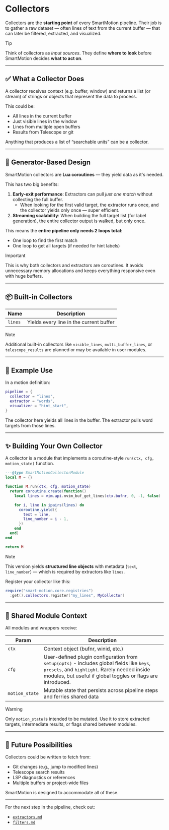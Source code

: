 # Collectors

Collectors are the **starting point** of every SmartMotion pipeline.
Their job is to gather a raw dataset — often lines of text from the current buffer — that can later be filtered, extracted, and visualized.

> [!TIP]
> Think of collectors as _input sources_. They define **where to look** before SmartMotion decides **what to act on**.

---

## ✅ What a Collector Does

A collector receives context (e.g. buffer, window) and returns a list (or stream) of strings or objects that represent the data to process.

This could be:

- All lines in the current buffer
- Just visible lines in the window
- Lines from multiple open buffers
- Results from Telescope or git

Anything that produces a list of “searchable units” can be a collector.

---

## 🔄 Generator-Based Design

SmartMotion collectors are **Lua coroutines** — they yield data as it's needed.

This has two big benefits:

1. **Early-exit performance**: Extractors can pull _just one match_ without collecting the full buffer.
   - When looking for the first valid target, the extractor runs once, and the collector yields only once — super efficient.
2. **Streaming scalability**: When building the full target list (for label generation), the entire collector output is walked, but only once.

This means the **entire pipeline only needs 2 loops total**:

- One loop to find the first match
- One loop to get all targets (if needed for hint labels)

> [!IMPORTANT]
> This is why both collectors and extractors are coroutines. It avoids unnecessary memory allocations and keeps everything responsive even with huge buffers.

---

## 📦 Built-in Collectors

| Name    | Description                             |
| ------- | --------------------------------------- |
| `lines` | Yields every line in the current buffer |

> [!NOTE]
> Additional built-in collectors like `visible_lines`, `multi_buffer_lines`, or `telescope_results` are planned or may be available in user modules.

---

## 🧱 Example Use

In a motion definition:

```lua
pipeline = {
  collector = "lines",
  extractor = "words",
  visualizer = "hint_start",
}
```

The collector here yields all lines in the buffer. The extractor pulls word targets from those lines.

---

## ✨ Building Your Own Collector

A collector is a module that implements a coroutine-style `run(ctx, cfg, motion_state)` function.

```lua
---@type SmartMotionCollectorModule
local M = {}

function M.run(ctx, cfg, motion_state)
  return coroutine.create(function()
    local lines = vim.api.nvim_buf_get_lines(ctx.bufnr, 0, -1, false)

    for i, line in ipairs(lines) do
      coroutine.yield({
        text = line,
        line_number = i - 1,
      })
    end
  end)
end

return M
```

> [!NOTE]
> This version yields **structured line objects** with metadata (`text`, `line_number`) — which is required by extractors like `lines`.

Register your collector like this:

```lua
require("smart-motion.core.registries")
  :get().collectors.register("my_lines", MyCollector)
```

---

## 🧪 Shared Module Context

All modules and wrappers receive:

| Param          | Description                                                                                                                                                                                                |
| -------------- | ---------------------------------------------------------------------------------------------------------------------------------------------------------------------------------------------------------- |
| `ctx`          | Context object (bufnr, winid, etc.)                                                                                                                                                                        |
| `cfg`          | User-defined plugin configuration from `setup(opts)` - includes global fields like `keys`, `presets`, and `highlight`. Rarely needed inside modules, but useful if global toggles or flags are introduced. |
| `motion_state` | Mutable state that persists across pipeline steps and ferries shared data                                                                                                                                  |

> [!WARNING]
> Only `motion_state` is intended to be mutated. Use it to store extracted targets, intermediate results, or flags shared between modules.

---

## 🔮 Future Possibilities

Collectors could be written to fetch from:

- Git changes (e.g., jump to modified lines)
- Telescope search results
- LSP diagnostics or references
- Multiple buffers or project-wide files

SmartMotion is designed to accommodate all of these.

---

For the next step in the pipeline, check out:

- [`extractors.md`](./extractors.md)
- [`filters.md`](./filters.md)
